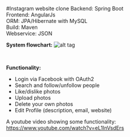 #Instagram website clone
Backend: Spring Boot <br/>
Frontend: AngularJs <br/>
ORM: JPA/Hibernate with MySQL <br/>
Build: Maven <br/>
Webservice: JSON

<b>System flowchart:</b>
![alt tag](https://github.com/nagypeterjob/oauth/blob/master/onlab.png)

<br/>

<b>Functionality:</b><br/>
<ul>
  <li>Login via Facebook with OAuth2</li>
  <li>Search and follow/unfollow people</li>
  <li>Like/dislike photos</li>
  <li>Upload photos</li>
  <li>Delete your own photos</li>
  <li>Edit Profile (description, email, website)</li>
</ul>



A youtube video showing some functionality:
https://www.youtube.com/watch?v=eL1InVsdErs
